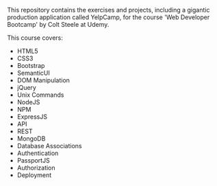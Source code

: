 This repository contains the exercises and projects, including a gigantic production application called YelpCamp, for the course 'Web Developer Bootcamp' by Colt Steele at Udemy. 

This course covers:
* HTML5
* CSS3
* Bootstrap 
* SemanticUI
* DOM Manipulation
* jQuery
* Unix Commands
* NodeJS
* NPM
* ExpressJS
* API
* REST
* MongoDB
* Database Associations
* Authentication
* PassportJS
* Authorization
* Deployment
